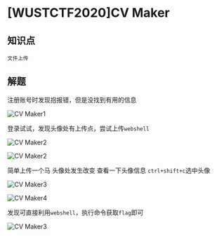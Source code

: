 # [WUSTCTF2020]CV Maker

## 知识点

`文件上传`

## 解题

注册账号时发现抱报错，但是没找到有用的信息

![CV Maker1](file:///G:/CTFWriteUp/buuctf/Web/img/17-1.png?lastModify=1708305010)

登录试试，发现头像处有上传点，尝试上传`webshell`

![CV Maker2](file:///G:/CTFWriteUp/buuctf/Web/img/17-2.png?lastModify=1708305010)

![CV Maker2](file:///G:/CTFWriteUp/buuctf/Web/img/17-3.png?lastModify=1708305010)

简单上传一个马 头像处发生改变 查看一下头像信息 `ctrl+shift+c`选中头像

![CV Maker3](file:///G:/CTFWriteUp/buuctf/Web/img/17-4.png?lastModify=1708305010)

![CV Maker4](file:///G:/CTFWriteUp/buuctf/Web/img/17-5.png?lastModify=1708305010)

发现可直接利用`webshell`，执行命令获取`flag`即可

![CV Maker3](file:///G:/CTFWriteUp/buuctf/Web/img/17-6.png?lastModify=1708305010)